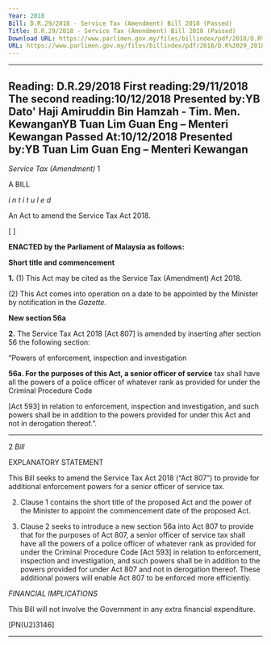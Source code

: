 ```yaml
---
Year: 2018
Bill: D.R.29/2018 - Service Tax (Amendment) Bill 2018 (Passed)
Title: D.R.29/2018 - Service Tax (Amendment) Bill 2018 (Passed)
Download URL: https://www.parlimen.gov.my/files/billindex/pdf/2018/D.R%2029_2018%20-%20eng.pdf
URL: https://www.parlimen.gov.my/files/billindex/pdf/2018/D.R%2029_2018%20-%20eng.pdf
---
```

---
Reading:
D.R.29/2018
First reading:29/11/2018
The second reading:10/12/2018
Presented by:YB Dato' Haji Amiruddin Bin Hamzah - Tim. Men. KewanganYB Tuan Lim Guan Eng – Menteri Kewangan
Passed At:10/12/2018
Presented by:YB Tuan Lim Guan Eng – Menteri Kewangan
---

_Service Tax (Amendment)_ 1

A BILL

_i n t i t u l e d_

An Act to amend the Service Tax Act 2018.

[ ]

**ENACTED by the Parliament of Malaysia as follows:**

**Short title and commencement**

**1.** (1) This Act may be cited as the Service Tax (Amendment) Act 2018.

(2) This Act comes into operation on a date to be appointed
by the Minister by notification in the _Gazette._

**New section 56a**

**2.** The Service Tax Act 2018 [Act 807] is amended by inserting
after section 56 the following section:

“Powers of enforcement, inspection and investigation

**56a. For the purposes of this Act, a senior officer of service**
tax shall have all the powers of a police officer of whatever
rank as provided for under the Criminal Procedure Code

[Act 593] in relation to enforcement, inspection and investigation,
and such powers shall be in addition to the powers provided
for under this Act and not in derogation thereof.”.


-----

2 _Bill_

EXPLANATORY STATEMENT

This Bill seeks to amend the Service Tax Act 2018 (“Act 807”) to provide for
additional enforcement powers for a senior officer of service tax.

2. Clause 1 contains the short title of the proposed Act and the power of
the Minister to appoint the commencement date of the proposed Act.

3. Clause 2 seeks to introduce a new section 56a into Act 807 to provide
that for the purposes of Act 807, a senior officer of service tax shall have
all the powers of a police officer of whatever rank as provided for under the
Criminal Procedure Code [Act 593] in relation to enforcement, inspection and
investigation, and such powers shall be in addition to the powers provided
for under Act 807 and not in derogation thereof. These additional powers will
enable Act 807 to be enforced more efficiently.

_FINANCIAL IMPLICATIONS_

This Bill will not involve the Government in any extra financial expenditure.

[PN(U2)3146]


-----

